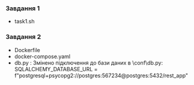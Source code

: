 ### Завдання 1
- task1.sh  

### Завдання 2
- Dockerfile  
- docker-compose.yaml
- db.py :  Змінено підключення до бази даних в \\conf\\db.py: SQLALCHEMY_DATABASE_URL = f"postgresql+psycopg2://postgres:567234@postgres:5432/rest_app"

